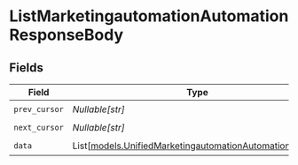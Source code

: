 # ListMarketingautomationAutomationResponseBody


## Fields

| Field                                                                                                              | Type                                                                                                               | Required                                                                                                           | Description                                                                                                        |
| ------------------------------------------------------------------------------------------------------------------ | ------------------------------------------------------------------------------------------------------------------ | ------------------------------------------------------------------------------------------------------------------ | ------------------------------------------------------------------------------------------------------------------ |
| `prev_cursor`                                                                                                      | *Nullable[str]*                                                                                                    | :heavy_check_mark:                                                                                                 | N/A                                                                                                                |
| `next_cursor`                                                                                                      | *Nullable[str]*                                                                                                    | :heavy_check_mark:                                                                                                 | N/A                                                                                                                |
| `data`                                                                                                             | List[[models.UnifiedMarketingautomationAutomationOutput](../models/unifiedmarketingautomationautomationoutput.md)] | :heavy_check_mark:                                                                                                 | N/A                                                                                                                |